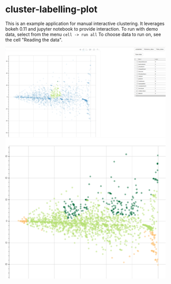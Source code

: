 # cluster-labelling-plot

This is an example application for manual interactive clustering.
It leverages bokeh 0.11 and jupyter notebook to provide interaction. 
To run with demo data, select from the menu `cell -> run all`
To choose data to run on, see the cell "Reading the data".


![](./static/example1.png)
![](./static/example2.png)
